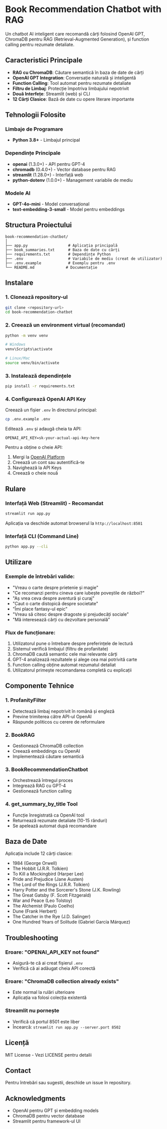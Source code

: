 # Book Recommendation Chatbot with RAG

Un chatbot AI inteligent care recomandă cărți folosind OpenAI GPT, ChromaDB pentru RAG (Retrieval-Augmented Generation), și function calling pentru rezumate detaliate.

## Caracteristici Principale

- **RAG cu ChromaDB**: Căutare semantică în baza de date de cărți
- **OpenAI GPT Integration**: Conversație naturală și inteligentă
- **Function Calling**: Tool automat pentru rezumate detaliate
- **Filtru de Limbaj**: Protecție împotriva limbajului nepotrivit
- **Două Interfețe**: Streamlit (web) și CLI
- **12 Cărți Clasice**: Bază de date cu opere literare importante

## Tehnologii Folosite

### Limbaje de Programare
- **Python 3.8+** - Limbajul principal

### Dependințe Principale
- **openai** (1.3.0+) - API pentru GPT-4
- **chromadb** (0.4.0+) - Vector database pentru RAG
- **streamlit** (1.28.0+) - Interfață web
- **python-dotenv** (1.0.0+) - Management variabile de mediu

### Modele AI
- **GPT-4o-mini** - Model conversațional
- **text-embedding-3-small** - Model pentru embeddings

## Structura Proiectului

```
book-recommendation-chatbot/
│
├── app.py                  # Aplicația principală
├── book_summaries.txt      # Baza de date cu cărți
├── requirements.txt        # Dependințe Python
├── .env                    # Variabile de mediu (creat de utilizator)
├── .env.example            # Exemplu pentru .env
└── README.md              # Documentație
```

## Instalare

### 1. Clonează repository-ul
```bash
git clone <repository-url>
cd book-recommendation-chatbot
```

### 2. Creează un environment virtual (recomandat)
```bash
python -m venv venv

# Windows
venv\Scripts\activate

# Linux/Mac
source venv/bin/activate
```

### 3. Instalează dependințele
```bash
pip install -r requirements.txt
```

### 4. Configurează OpenAI API Key

Creează un fișier `.env` în directorul principal:
```bash
cp .env.example .env
```

Editează `.env` și adaugă cheia ta API:
```
OPENAI_API_KEY=sk-your-actual-api-key-here
```

Pentru a obține o cheie API:
1. Mergi la [OpenAI Platform](https://platform.openai.com/)
2. Creează un cont sau autentifică-te
3. Navighează la API Keys
4. Creează o cheie nouă

## Rulare

### Interfață Web (Streamlit) - Recomandat
```bash
streamlit run app.py
```
Aplicația va deschide automat browserul la `http://localhost:8501`

### Interfață CLI (Command Line)
```bash
python app.py --cli
```

## Utilizare

### Exemple de întrebări valide:
- "Vreau o carte despre prietenie și magie"
- "Ce recomanzi pentru cineva care iubește poveștile de război?"
- "Aș vrea ceva despre aventură și curaj"
- "Caut o carte distopică despre societate"
- "Îmi place fantasy-ul epic"
- "Vreau să citesc despre dragoste și prejudecăți sociale"
- "Mă interesează cărți cu dezvoltare personală"

### Flux de funcționare:
1. Utilizatorul pune o întrebare despre preferințele de lectură
2. Sistemul verifică limbajul (filtru de profanitate)
3. ChromaDB caută semantic cele mai relevante cărți
4. GPT-4 analizează rezultatele și alege cea mai potrivită carte
5. Function calling obține automat rezumatul detaliat
6. Utilizatorul primește recomandarea completă cu explicații

## Componente Tehnice

### 1. **ProfanityFilter**
- Detectează limbaj nepotrivit în română și engleză
- Previne trimiterea către API-ul OpenAI
- Răspunde politicos cu cerere de reformulare

### 2. **BookRAG**
- Gestionează ChromaDB collection
- Creează embeddings cu OpenAI
- Implementează căutare semantică

### 3. **BookRecommendationChatbot**
- Orchestrează întregul proces
- Integrează RAG cu GPT-4
- Gestionează function calling

### 4. **get_summary_by_title Tool**
- Funcție înregistrată ca OpenAI tool
- Returnează rezumate detaliate (10-15 rânduri)
- Se apelează automat după recomandare

## Baza de Date

Aplicația include 12 cărți clasice:
- 1984 (George Orwell)
- The Hobbit (J.R.R. Tolkien)
- To Kill a Mockingbird (Harper Lee)
- Pride and Prejudice (Jane Austen)
- The Lord of the Rings (J.R.R. Tolkien)
- Harry Potter and the Sorcerer's Stone (J.K. Rowling)
- The Great Gatsby (F. Scott Fitzgerald)
- War and Peace (Leo Tolstoy)
- The Alchemist (Paulo Coelho)
- Dune (Frank Herbert)
- The Catcher in the Rye (J.D. Salinger)
- One Hundred Years of Solitude (Gabriel García Márquez)

## Troubleshooting

### Eroare: "OPENAI_API_KEY not found"
- Asigură-te că ai creat fișierul `.env`
- Verifică că ai adăugat cheia API corectă

### Eroare: "ChromaDB collection already exists"
- Este normal la rulări ulterioare
- Aplicația va folosi colecția existentă

### Streamlit nu pornește
- Verifică că portul 8501 este liber
- Încearcă: `streamlit run app.py --server.port 8502`

## Licență

MIT License - Vezi LICENSE pentru detalii

## Contact

Pentru întrebări sau sugestii, deschide un issue în repository.

## Acknowledgments

- OpenAI pentru GPT și embedding models
- ChromaDB pentru vector database
- Streamlit pentru framework-ul UI
